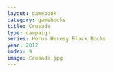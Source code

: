 ```yaml
---
layout: gamebook
category: gamebooks
title: Crusade
type: campaign
series: Horus Heresy Black Books
year: 2012
index: 9
image: Crusade.jpg
---
```


